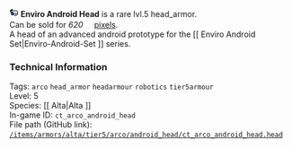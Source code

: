 ![ ](https://raw.githubusercontent.com/Ceterai/Enternia/main/items/armors/alta/tier5/arco/android_head/icon.png) **Enviro Android Head** is a rare lvl.5 head_armor.  
Can be sold for *620* <img src="https://starbounder.org/mediawiki/images/2/21/Pixel.png" width="12" height="16"/> [pixels](https://starbounder.org/Pixel).  
A head of an advanced android prototype for the [[ Enviro Android Set|Enviro-Android-Set ]] series.

### Technical Information

Tags: `arco` `head_armor` `headarmour` `robotics` `tier5armour`  
Level: 5  
Species: [[ Alta|Alta ]]  
In-game ID: `ct_arco_android_head`  
File path (GitHub link): [`/items/armors/alta/tier5/arco/android_head/ct_arco_android_head.head`](https://github.com/Ceterai/Enternia/blob/main/items/armors/alta/tier5/arco/android_head/ct_arco_android_head.head)
